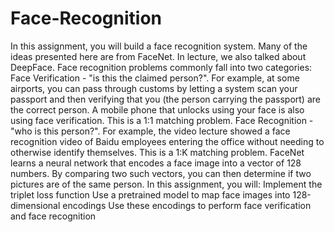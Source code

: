 # Face-Recognition
In this assignment, you will build a face recognition system. Many of the ideas presented here are from FaceNet. In lecture, we also talked about DeepFace.  Face recognition problems commonly fall into two categories:  Face Verification - "is this the claimed person?". For example, at some airports, you can pass through customs by letting a system scan your passport and then verifying that you (the person carrying the passport) are the correct person. A mobile phone that unlocks using your face is also using face verification. This is a 1:1 matching problem. Face Recognition - "who is this person?". For example, the video lecture showed a face recognition video of Baidu employees entering the office without needing to otherwise identify themselves. This is a 1:K matching problem. FaceNet learns a neural network that encodes a face image into a vector of 128 numbers. By comparing two such vectors, you can then determine if two pictures are of the same person.  In this assignment, you will:  Implement the triplet loss function Use a pretrained model to map face images into 128-dimensional encodings Use these encodings to perform face verification and face recognition

